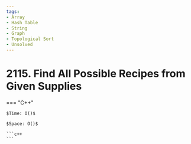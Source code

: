 ```yaml
---
tags:
- Array
- Hash Table
- String
- Graph
- Topological Sort
- Unsolved
---
```



# 2115. Find All Possible Recipes from Given Supplies

=== "C++"

    $Time: O()$

    $Space: O()$

    ```c++
    ```